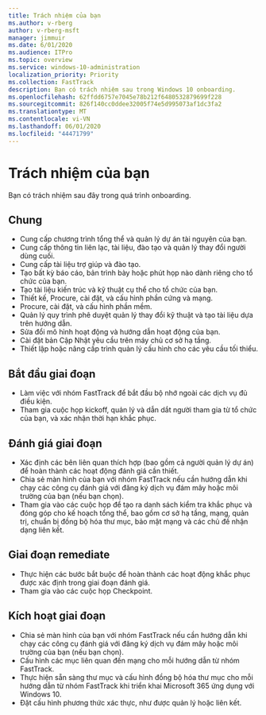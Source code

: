 ```yaml
---
title: Trách nhiệm của bạn
ms.author: v-rberg
author: v-rberg-msft
manager: jimmuir
ms.date: 6/01/2020
ms.audience: ITPro
ms.topic: overview
ms.service: windows-10-administration
localization_priority: Priority
ms.collection: FastTrack
description: Bạn có trách nhiệm sau trong Windows 10 onboarding.
ms.openlocfilehash: 62ffdd6757e7045e78b212f6480532879699f228
ms.sourcegitcommit: 826f140cc0ddee32005f74e5d995073af1dc3fa2
ms.translationtype: MT
ms.contentlocale: vi-VN
ms.lasthandoff: 06/01/2020
ms.locfileid: "44471799"
---
```

# <a name="your-responsibilities"></a>Trách nhiệm của bạn

Bạn có trách nhiệm sau đây trong quá trình onboarding.

## <a name="general"></a>Chung

- Cung cấp chương trình tổng thể và quản lý dự án tài nguyên của bạn.
- Cung cấp thông tin liên lạc, tài liệu, đào tạo và quản lý thay đổi người dùng cuối.
- Cung cấp tài liệu trợ giúp và đào tạo.
- Tạo bất kỳ báo cáo, bản trình bày hoặc phút họp nào dành riêng cho tổ chức của bạn.
- Tạo tài liệu kiến trúc và kỹ thuật cụ thể cho tổ chức của bạn.
- Thiết kế, Procure, cài đặt, và cấu hình phần cứng và mạng.
- Procure, cài đặt, và cấu hình phần mềm.
- Quản lý quy trình phê duyệt quản lý thay đổi kỹ thuật và tạo tài liệu dựa trên hướng dẫn.
- Sửa đổi mô hình hoạt động và hướng dẫn hoạt động của bạn.
- Cài đặt bản Cập Nhật yêu cầu trên máy chủ cơ sở hạ tầng.
- Thiết lập hoặc nâng cấp trình quản lý cấu hình cho các yêu cầu tối thiểu.

## <a name="initiate-phase"></a>Bắt đầu giai đoạn

- Làm việc với nhóm FastTrack để bắt đầu bộ nhớ ngoài các dịch vụ đủ điều kiện.
- Tham gia cuộc họp kickoff, quản lý và dẫn dắt người tham gia từ tổ chức của bạn, và xác nhận thời hạn khắc phục.

## <a name="assess-phase"></a>Đánh giá giai đoạn

- Xác định các bên liên quan thích hợp (bao gồm cả người quản lý dự án) để hoàn thành các hoạt động đánh giá cần thiết.
- Chia sẻ màn hình của bạn với nhóm FastTrack nếu cần hướng dẫn khi chạy các công cụ đánh giá với đăng ký dịch vụ đám mây hoặc môi trường của bạn (nếu bạn chọn).
- Tham gia vào các cuộc họp để tạo ra danh sách kiểm tra khắc phục và đóng góp cho kế hoạch tổng thể, bao gồm cơ sở hạ tầng, mạng, quản trị, chuẩn bị đồng bộ hóa thư mục, bảo mật mạng và các chủ đề nhận dạng liên kết.

## <a name="remediate-phase"></a>Giai đoạn remediate

- Thực hiện các bước bắt buộc để hoàn thành các hoạt động khắc phục được xác định trong giai đoạn đánh giá.
- Tham gia vào các cuộc họp Checkpoint.

## <a name="enable-phase"></a>Kích hoạt giai đoạn

- Chia sẻ màn hình của bạn với nhóm FastTrack nếu cần hướng dẫn khi chạy các công cụ đánh giá với đăng ký dịch vụ đám mây hoặc môi trường của bạn (nếu bạn chọn).
- Cấu hình các mục liên quan đến mạng cho mỗi hướng dẫn từ nhóm FastTrack.
- Thực hiện sẵn sàng thư mục và cấu hình đồng bộ hóa thư mục cho mỗi hướng dẫn từ nhóm FastTrack khi triển khai Microsoft 365 ứng dụng với Windows 10.
- Đặt cấu hình phương thức xác thực, như được quản lý hoặc liên kết.

